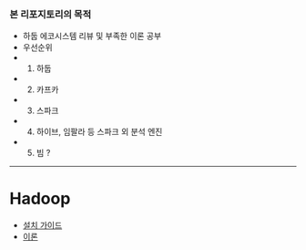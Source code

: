 ### 본 리포지토리의 목적
- 하둡 에코시스템 리뷰 및 부족한 이론 공부
- 우선순위
- 1. 하둡
- 2. 카프카
- 3. 스파크
- 4. 하이브, 임팔라 등 스파크 외 분석 엔진 
- 5. 빔 ?

---
# Hadoop
- [설치 가이드](https://github.com/jinyes-kim/Hadoop-Ecosystem/blob/master/Hadoop/0.Hadoop-Install.md)
- [이론](https://github.com/jinyes-kim/Hadoop-Ecosystem/blob/master/Hadoop/1.Hadoop-Theory.md)
